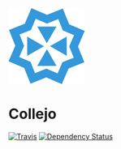 ![Collejo](https://raw.githubusercontent.com/codebreez/collejo-app/master/src/resources/assets/images/collejo_mid.png)

# Collejo

[![Travis](https://img.shields.io/travis/rust-lang/rust.svg?maxAge=2592000)](https://travis-ci.org/codebreez/collejo)
[![Dependency Status](https://img.shields.io/versioneye/d/user/projects/57d94e151b70a700396255cd.svg)](https://www.versioneye.com/user/projects/57d94e151b70a700396255cd?child=summary)
